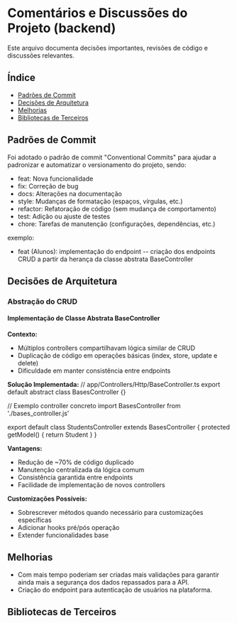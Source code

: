 # Comentários e Discussões do Projeto (backend)

Este arquivo documenta decisões importantes, revisões de código e discussões relevantes.

## Índice

- [Padrões de Commit](#padrões-de-commit)
- [Decisões de Arquitetura](#decisões-de-arquitetura)
- [Melhorias](#melhorias)
- [Bibliotecas de Terceiros](#bibliotecas-de-terceiros)

## Padrões de Commit

Foi adotado o padrão de commit "Conventional Commits" para ajudar a padronizar e automatizar o versionamento do projeto, sendo:

- feat: Nova funcionalidade
- fix: Correção de bug
- docs: Alterações na documentação
- style: Mudanças de formatação (espaços, vírgulas, etc.)
- refactor: Refatoração de código (sem mudança de comportamento)
- test: Adição ou ajuste de testes
- chore: Tarefas de manutenção (configurações, dependências, etc.)

exemplo:

- feat (Alunos): implementação do endpoint
  -- criação dos endpoints CRUD a partir da herança da classe abstrata BaseController

## Decisões de Arquitetura

### Abstração do CRUD

#### Implementação de Classe Abstrata BaseController

**Contexto:**

- Múltiplos controllers compartilhavam lógica similar de CRUD
- Duplicação de código em operações básicas (index, store, update e delete)
- Dificuldade em manter consistência entre endpoints

**Solução Implementada:**
// app/Controllers/Http/BaseController.ts
export default abstract class BasesController {}

// Exemplo controller concreto
import BasesController from './bases_controller.js'

export default class StudentsController extends BasesController {
protected getModel() {
return Student
}
}

**Vantagens:**

- Redução de ~70% de código duplicado
- Manutenção centralizada da lógica comum
- Consistência garantida entre endpoints
- Facilidade de implementação de novos controllers

**Customizações Possíveis:**

- Sobrescrever métodos quando necessário para customizações específicas
- Adicionar hooks pré/pós operação
- Extender funcionalidades base

## Melhorias

- Com mais tempo poderiam ser criadas mais validações para garantir ainda mais a segurança dos dados repassados para a API.
- Criação do endpoint para autenticação de usuários na plataforma.

## Bibliotecas de Terceiros

